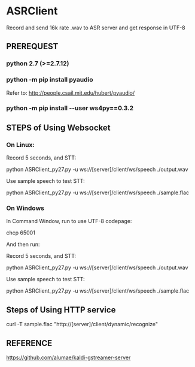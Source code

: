 # ASRClient

Record and send 16k rate .wav to ASR server and get response in UTF-8

## PREREQUEST

### python 2.7 (>=2.7.12)

### python -m pip install pyaudio

Refer to: http://people.csail.mit.edu/hubert/pyaudio/

### python -m pip install --user ws4py==0.3.2

## STEPS of Using Websocket

### On Linux:

Record 5 seconds, and STT:

python ASRClient_py27.py -u ws://[server]/client/ws/speech ./output.wav

Use sample speech to test STT:

python ASRClient_py27.py -u ws://[server]/client/ws/speech ./sample.flac

### On Windows

In Command Window, run to use UTF-8 codepage:

chcp 65001

And then run:

Record 5 seconds, and STT:

python ASRClient_py27.py -u ws://[server]/client/ws/speech ./output.wav

Use sample speech to test STT:

python ASRClient_py27.py -u ws://[server]/client/ws/speech ./sample.flac

## Steps of Using HTTP service
curl -T sample.flac "http://[server]/client/dynamic/recognize"


## REFERENCE

https://github.com/alumae/kaldi-gstreamer-server
